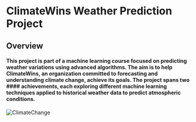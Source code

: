 # ClimateWins Weather Prediction Project

## Overview
#### This project is part of a machine learning course focused on predicting weather variations using advanced algorithms. The aim is to help ClimateWins, an organization committed to forecasting and understanding climate change, achieve its goals. The project spans two #### achievements, each exploring different machine learning techniques applied to historical weather data to predict atmospheric conditions.
![ClimateChange](https://github.com/user-attachments/assets/8ad16cad-cfbf-471a-ad80-7d7609ef1228)
